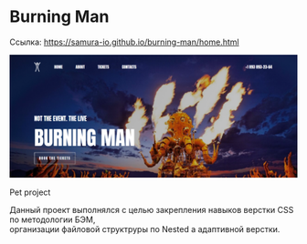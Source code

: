 
# Burning Man #

Ссылка: https://samura-io.github.io/burning-man/home.html

<img alt='Preview' src='images/Screen.png' width="700">

Pet project

Данный проект выполнялся c целью закрепления навыков верстки CSS
по методологии БЭМ, <br> организации файловой структруры по Nested а адаптивной верстки.
